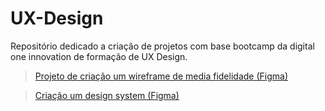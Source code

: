 # UX-Design
Repositório dedicado a criação de projetos com base bootcamp da digital one innovation de formação de UX Design.

> [Projeto de criação um wireframe de media fidelidade (Figma)](https://www.figma.com/file/Pw92HRRYiwEpQXOYBFdFB6/Projetos-forma%C3%A7%C3%A3o-UX-Design?node-id=77%3A3&t=Q9RuR2y4gHedSc2k-1)

> [Criação um design system (Figma)](https://www.figma.com/file/Pw92HRRYiwEpQXOYBFdFB6/Projetos-forma%C3%A7%C3%A3o-UX-Design?node-id=111%3A2&t=WewcD4TKjKFzhz7q-1)

